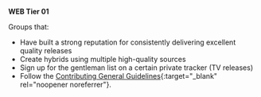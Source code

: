 <!-- markdownlint-disable MD041-->
**WEB Tier 01**<br>

Groups that:

- Have built a strong reputation for consistently delivering excellent quality releases
- Create hybrids using multiple high-quality sources
- Sign up for the gentleman list on a certain private tracker (TV releases)
- Follow the [Contributing General Guidelines](https://github.com/TRaSH-Guides/Guides/blob/master/CONTRIBUTING.md#general-guidelines){:target="_blank" rel="noopener noreferrer"}.
<!-- markdownlint-enable MD041-->
